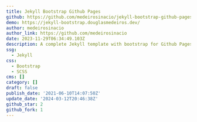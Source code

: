 ```yaml
---
title: Jekyll Bootstrap Github Pages
github: https://github.com/medeirosinacio/jekyll-bootstrap-github-pages
demo: https://jekyll-bootstrap.douglasmedeiros.dev/
author: medeirosinacio
author_link: https://github.com/medeirosinacio
date: 2023-11-29T06:34:49.103Z
description: A complete Jekyll template with bootstrap for Github Pages!
ssg:
  - Jekyll
css:
  - Bootstrap
  - SCSS
cms: []
category: []
draft: false
publish_date: '2021-06-10T14:07:50Z'
update_date: '2024-03-12T20:46:38Z'
github_star: 2
github_fork: 1
---
```

